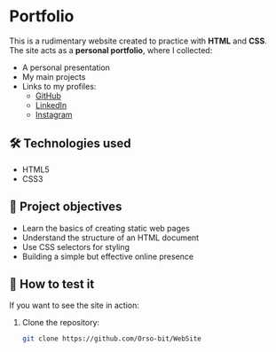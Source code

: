 # Portfolio

This is a rudimentary website created to practice with **HTML** and **CSS**.  
The site acts as a **personal portfolio**, where I collected:

- A personal presentation
- My main projects
- Links to my profiles:
  - [GitHub](https://github.com/Orso-bit)
  - [LinkedIn](https://www.linkedin.com/in/giovanni-di-fenza-081873208/)
  - [Instagram](https://www.instagram.com/giannidifenzaa/)

## 🛠 Technologies used

- HTML5
- CSS3

## 🎯 Project objectives

- Learn the basics of creating static web pages
- Understand the structure of an HTML document
- Use CSS selectors for styling
- Building a simple but effective online presence

## 🚀 How to test it

If you want to see the site in action:

1. Clone the repository:
   ```bash
   git clone https://github.com/Orso-bit/WebSite
